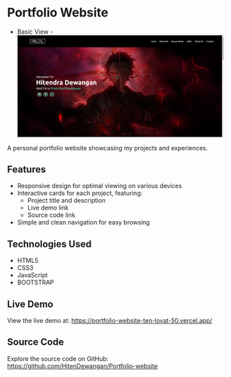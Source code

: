 # Portfolio Website
* Basic View -
![HomePage of my portfolio website](https://github.com/HitenDewangan/Portfolio-website/blob/82186b659377609b707aca0e2be2d8c3c36439d5/Images/portfolio-card-img.png)

A personal portfolio website showcasing my projects and experiences.

## Features

* Responsive design for optimal viewing on various devices
* Interactive cards for each project, featuring:
	+ Project title and description
	+ Live demo link
	+ Source code link
* Simple and clean navigation for easy browsing

## Technologies Used

* HTML5
* CSS3
* JavaScript
* BOOTSTRAP

## Live Demo

View the live demo at: https://portfolio-website-ten-lovat-50.vercel.app/

## Source Code

Explore the source code on GitHub: https://github.com/HitenDewangan/Portfolio-website

